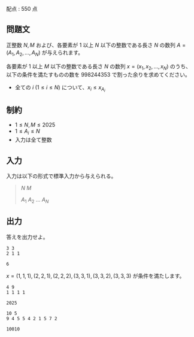 配点 : $550$ 点

## 問題文

正整数 $N,M$ および、各要素が $1$ 以上 $N$ 以下の整数である長さ $N$ の数列 $A=(A_1,A_2,\dots,A_N)$ が与えられます。

各要素が $1$ 以上 $M$ 以下の整数である長さ $N$ の数列 $x=(x_1,x_2,\dots,x_N)$ のうち、以下の条件を満たすものの数を $998244353$ で割った余りを求めてください。

- 全ての $i\ (1\leq i\leq N)$ について、$x_i \leq x_{A_i}$

## 制約

- $1\leq N,M \leq 2025$
- $1\leq A_i\leq N$
- 入力は全て整数

## 入力

入力は以下の形式で標準入力から与えられる。

> $N$ $M$
> 
> $A_1$ $A_2$ $\dots$ $A_N$

## 出力

答えを出力せよ。

```input1
3 3
2 1 1
```

```output1
6
```

$x=(1,1,1),(2,2,1),(2,2,2),(3,3,1),(3,3,2),(3,3,3)$ が条件を満たします。

```input2
4 9
1 1 1 1
```

```output2
2025
```

```input3
10 5
9 4 5 5 4 2 1 5 7 2
```

```output3
10010
```